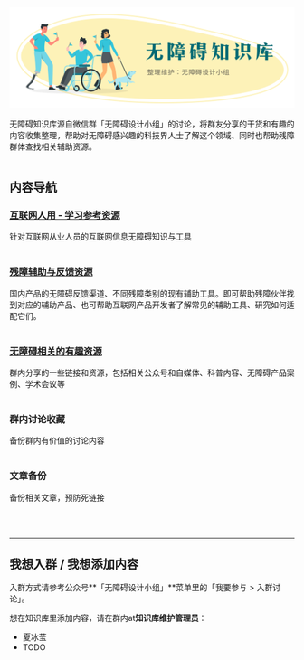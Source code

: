 ![无障碍知识库；整理维护：无障碍设计小组](assets/wiki-header.png)

无障碍知识库源自微信群「无障碍设计小组」的讨论，将群友分享的干货和有趣的内容收集整理，帮助对无障碍感兴趣的科技界人士了解这个领域、同时也帮助残障群体查找相关辅助资源。
<br/><br/>

## 内容导航

### **[互联网人用 - 学习参考资源](互联网人用-学习参考资源.md)** 
针对互联网从业人员的互联网信息无障碍知识与工具
<br/><br/>

### **[残障辅助与反馈资源](残障辅助与反馈资源.md)**
国内产品的无障碍反馈渠道、不同残障类别的现有辅助工具。即可帮助残障伙伴找到对应的辅助产品、也可帮助互联网产品开发者了解常见的辅助工具、研究如何适配它们。
<br/><br/>

### **[无障碍相关的有趣资源](无障碍相关的有趣资源.md)**
群内分享的一些链接和资源，包括相关公众号和自媒体、科普内容、无障碍产品案例、学术会议等
<br/><br/>

### **群内讨论收藏**
备份群内有价值的讨论内容
<br/><br/>

### **文章备份**
备份相关文章，预防死链接

<br/><br/>

---

## 我想入群 / 我想添加内容

入群方式请参考公众号**「无障碍设计小组」**菜单里的「我要参与 > 入群讨论」。

想在知识库里添加内容，请在群内at**知识库维护管理员**：
* 夏冰莹
* TODO